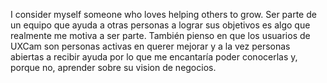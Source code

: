 <p>I consider myself someone who loves helping others to grow. 
Ser parte de un equipo que ayuda a otras personas a lograr sus objetivos es algo que realmente me motiva a ser parte. También pienso en que los usuarios de UXCam son personas activas en querer mejorar y a la vez personas abiertas a recibir ayuda por lo que me encantaría poder conocerlas y, porque no, aprender sobre su vision de negocios. </p>
